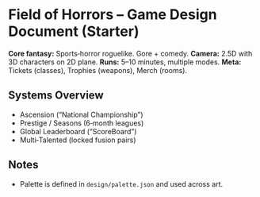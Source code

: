 # Field of Horrors – Game Design Document (Starter)
**Core fantasy:** Sports‑horror roguelike. Gore + comedy.
**Camera:** 2.5D with 3D characters on 2D plane.
**Runs:** 5–10 minutes, multiple modes.
**Meta:** Tickets (classes), Trophies (weapons), Merch (rooms).

## Systems Overview
- Ascension (“National Championship”)
- Prestige / Seasons (6‑month leagues)
- Global Leaderboard (“ScoreBoard”)
- Multi‑Talented (locked fusion pairs)

## Notes
- Palette is defined in `design/palette.json` and used across art.
